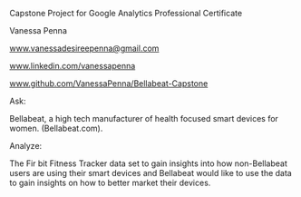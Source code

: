 
Capstone Project for Google Analytics Professional Certificate

Vanessa Penna

www.vanessadesireepenna@gmail.com

www.linkedin.com/vanessapenna

www.github.com/VanessaPenna/Bellabeat-Capstone


Ask:

Bellabeat, a high tech manufacturer of health focused smart devices for women.
(Bellabeat.com).

Analyze: 

The Fir bit Fitness Tracker data set to gain insights into how non-Bellabeat users are using their smart devices and Bellabeat would like to use the data to gain insights on how to better market their devices.





